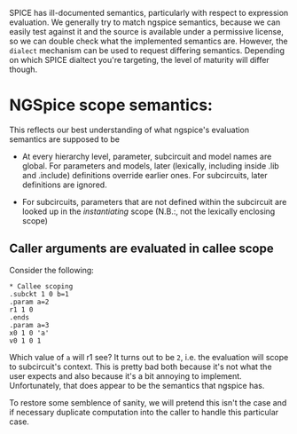 SPICE has ill-documented semantics, particularly with respect to expression evaluation.
We generally try to match ngspice semantics, because we can easily test against it
and the source is available under a permissive license, so we can double check what
the implemented semantics are. However, the `dialect` mechanism can be used to request
differing semantics. Depending on which SPICE dialtect you're targeting, the level of
maturity will differ though.

# NGSpice scope semantics:

This reflects our best understanding of what ngspice's evaluation semantics are supposed to be

- At every hierarchy level, parameter, subcircuit and model names are global. For parameters and models, later
  (lexically, including inside .lib and .include) definitions override earlier ones. For subcircuits,
  later definitions are ignored.

- For subcircuits, parameters that are not defined within the subcircuit are looked up in the *instantiating* scope (N.B.:,
  not the lexically enclosing scope)

## Caller arguments are evaluated in callee scope
Consider the following:

```
* Callee scoping
.subckt 1 0 b=1
.param a=2
r1 1 0
.ends
.param a=3
x0 1 0 'a'
v0 1 0 1
```

Which value of `a` will r1 see? It turns out to be `2`, i.e. the evaluation will
scope to subcircuit's context. This is pretty bad both because it's not what
the user expects and also because it's a bit annoying to implement. Unfortunately,
that does appear to be the semantics that ngspice has.

To restore some semblence of sanity, we will pretend this isn't the case and if
necessary duplicate computation into the caller to handle this particular case.
